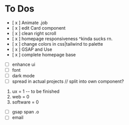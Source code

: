 # To Dos

- [ x ] Animate .job
- [ x ] edit Card component
- [ x ] clean right scroll
- [ x ] homepage responsiveness ^kinda sucks rn.
- [ x ] change colors in css|tailwind to palette
- [ x ] GSAP and Use
- [ x ] complete homepage base
- [ ] enhance ui
- [ ] font
- [ ] dark mode
- [ ] spread in actual projects // split into own component?

1. ux = 1 -- to be finished
2. web = 0
3. software = 0

- [ ] gsap span .o
- [ ] email
